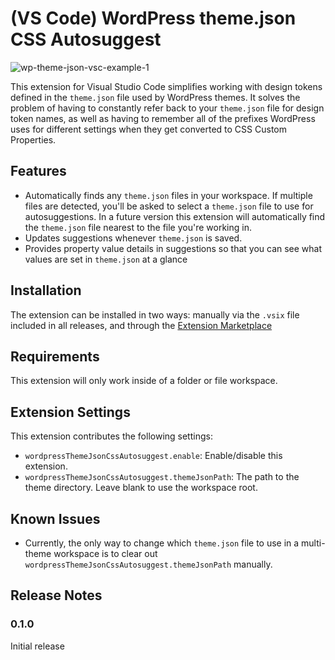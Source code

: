 # (VS Code) WordPress theme.json CSS Autosuggest
![wp-theme-json-vsc-example-1](https://github.com/roseg43/vscode-wp-theme-json-autocomplete/assets/7225212/90d1e983-5683-4d29-a1eb-3d93df47ff7a)

This extension for Visual Studio Code simplifies working with design tokens defined in the `theme.json` file used by WordPress themes. It solves the problem of having to constantly refer back to your `theme.json` file for design token names, as well as having to remember all of the prefixes WordPress uses for different settings when they get converted to CSS Custom Properties.

## Features
- Automatically finds any `theme.json` files in your workspace. If multiple files are detected, you'll be asked to select a `theme.json` file to use for autosuggestions. In a future version this extension will automatically find the `theme.json` file nearest to the file you're working in.
- Updates suggestions whenever `theme.json` is saved.
- Provides property value details in suggestions so that you can see what values are set in `theme.json` at a glance

## Installation
The extension can be installed in two ways: manually via the `.vsix` file included in all releases, and through the [Extension Marketplace](https://marketplace.visualstudio.com/items?itemName=GabrielRose.wordpress-theme-json-css-autosuggest)

## Requirements
This extension will only work inside of a folder or file workspace.

## Extension Settings
This extension contributes the following settings:

* `wordpressThemeJsonCssAutosuggest.enable`: Enable/disable this extension.
* `wordpressThemeJsonCssAutosuggest.themeJsonPath`: The path to the theme directory. Leave blank to use the workspace root.

## Known Issues

- Currently, the only way to change which `theme.json` file to use in a multi-theme workspace is to clear out `wordpressThemeJsonCssAutosuggest.themeJsonPath` manually.

## Release Notes

### 0.1.0
Initial release

